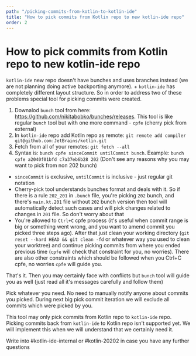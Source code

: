 ```yaml
---
path: "/picking-commits-from-kotlin-to-kotlin-ide"
title: "How to pick commits from Kotlin repo to new kotlin-ide repo"
order: 2
---
```

# How to pick commits from Kotlin repo to new kotlin-ide repo

`kotlin-ide` new repo doesn't have bunches and uses branches instead (we are not planning doing active backporting anymore). + `kotlin-ide` has completely different layout structure. So in order to address two of these problems special tool for picking commits were created.

1. Downalod `bunch` tool from here: https://github.com/nikitabobko/bunches/releases. This tool is like regular `bunch` tool but with one more command - `cpfe` (cherry pick from external)
2. In `kotlin-ide` repo add Kotlin repo as remote: `git remote add compiler git@github.com:JetBrains/kotlin.git`
3. Fetch from all of your remotes: `git fetch --all`
3. Syntax is: `bunch cpfe sinceCommit untilCommit bunch`. Example: `bunch cpfe a2040f01bfd c7a37eb6b28 202` (Don't see any reasons why you may want to pick from non 202 bunch)

* `sinceCommit` is exclusive, `untilCommit` is inclusive - just regular git notation
* Cherry-pick tool understands bunches format and deals with it. So if there is a rule `202_201` in `.bunch` file, you're picking `202` bunch, and there's `main.kt.201` file without `202` bunch version then tool will automatically detect such cases and will pick changes related to changes in `201` file. So don't worry about that
* You're allowed to `Ctrl+C` cpfe process (it's useful when commit range is big or something went wrong, and you want to amend commit you picked three steps ago). After that  just clean your working directory (`git reset --hard HEAD && git clean -fd` or whatever way you used to clean your worktree) and continue picking commits from where you ended previous time (`cpfe` will check that constraint for you, no worries). There are also other constraints which should be followed when you Ctrl+C cpfe, no worries `cpfe` will guide you.

That's it. Then you may certainly face with conflicts but `bunch` tool will guide you as well (just read all it's messages carefully and follow them)

Pick whatever you need. No need to manually notify anyone about commits you picked. During next big pick commit iteration we will exclude all commits which were picked by you.

This tool may only pick commits from Kotlin repo to `kotlin-ide` repo. Picking commits back from `kotlin-ide` to Kotlin repo isn't supported yet. We will implement this when we will understand that we certainly need it.

Write into #kotlin-ide-internal or #kotlin-20202 in case you have any further questions
